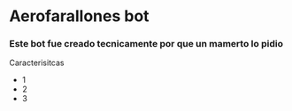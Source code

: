 <h1>Aerofarallones bot</h1>

<h3>Este bot fue creado tecnicamente por que un mamerto lo pidio</h3>

<p>Caracterisitcas</p>

<ul>
    <li>1</li>
    <li>2</li>
    <li>3</li>
</ul>
